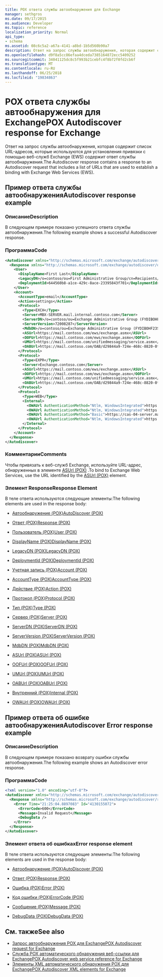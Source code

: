 ```yaml
---
title: POX ответа службы автообнаружения для Exchange
manager: sethgros
ms.date: 09/17/2015
ms.audience: Developer
ms.topic: reference
localization_priority: Normal
api_type:
- schema
ms.assetid: 08c6c5a2-a67a-4141-a8bd-1b5d560b90a7
description: Ответ на запрос службы автообнаружения, которая содержит список URL-адресов, которые используются для установления привязки с помощью веб-служб Exchange (EWS) содержит ответ службы автообнаружения.
ms.openlocfilehash: d9f8a5cc86efaa4dceda7385164872ecc5409252
ms.sourcegitcommit: 34041125dc8c5f993b21cebfc4f8b72f0fd2cb6f
ms.translationtype: MT
ms.contentlocale: ru-RU
ms.lasthandoff: 06/25/2018
ms.locfileid: "19834863"
---
```

# <a name="pox-autodiscover-response-for-exchange"></a><span data-ttu-id="e353f-103">POX ответа службы автообнаружения для Exchange</span><span class="sxs-lookup"><span data-stu-id="e353f-103">POX Autodiscover response for Exchange</span></span>

<span data-ttu-id="e353f-104">Ответ на запрос службы автообнаружения, которая содержит список URL-адресов, которые используются для установления привязки с помощью веб-служб Exchange (EWS) содержит ответ службы автообнаружения.</span><span class="sxs-lookup"><span data-stu-id="e353f-104">The Autodiscover response contains a response to an Autodiscover request that includes a list of URLs that are used to establish a binding with Exchange Web Services (EWS).</span></span>
  
## <a name="autodiscover-response-example"></a><span data-ttu-id="e353f-105">Пример ответа службы автообнаружения</span><span class="sxs-lookup"><span data-stu-id="e353f-105">Autodiscover response example</span></span>

### <a name="description"></a><span data-ttu-id="e353f-106">Описание</span><span class="sxs-lookup"><span data-stu-id="e353f-106">Description</span></span>

<span data-ttu-id="e353f-107">В следующем примере показано успешного ответа службы автообнаружения.</span><span class="sxs-lookup"><span data-stu-id="e353f-107">The following example shows a successful Autodiscover response.</span></span>
  
### <a name="code"></a><span data-ttu-id="e353f-108">Программа</span><span class="sxs-lookup"><span data-stu-id="e353f-108">Code</span></span>

```XML
<Autodiscover xmlns="http://schemas.microsoft.com/exchange/autodiscover/responseschema/2006">
  <Response xmlns="http://schemas.microsoft.com/exchange/autodiscover/outlook/responseschema/2006a">
    <User>
      <DisplayName>First Last</DisplayName>
      <LegacyDN>/o=contoso/ou=First Administrative Group/cn=Recipients/cn=iuser885646</LegacyDN>
      <DeploymentId>644560b8-a1ce-429c-8ace-23395843f701</DeploymentId>
    </User>
    <Account>
      <AccountType>email</AccountType>
      <Action>settings</Action>
      <Protocol>
        <Type>EXCH</Type>
        <Server>MBX-SERVER.mail.internal.contoso.com</Server>
        <ServerDN>/o=contoso/ou=Exchange Administrative Group (FYDIBOHF23SPDLT)/cn=Configuration/cn=Servers/cn=MBX-SERVER</ServerDN>
        <ServerVersion>72008287</ServerVersion>
        <MdbDN>/o=contoso/ou=Exchange Administrative Group (FYDIBOHF23SPDLT)/cn=Configuration/cn=Servers/cn=MBX-SERVER/cn=Microsoft Private MDB</MdbDN>
        <ASUrl>https://mail.contoso.com/ews/exchange.asmx</ASUrl>
        <OOFUrl>https://mail.contoso.com/ews/exchange.asmx</OOFUrl>
        <UMUrl>https://mail.contoso.com/unifiedmessaging/service.asmx</UMUrl>
        <OABUrl>https://mail.contoso.com/OAB/d29844a9-724e-468c-8820-0f7b345b767b/</OABUrl>
      </Protocol>
      <Protocol>
        <Type>EXPR</Type>
        <Server>Exchange.contoso.com</Server>
        <ASUrl>https://mail.contoso.com/ews/exchange.asmx</ASUrl>
        <OOFUrl>https://mail.contoso.com/ews/exchange.asmx</OOFUrl>
        <UMUrl>https://mail.contoso.com/unifiedmessaging/service.asmx</UMUrl>
        <OABUrl>https://mail.contoso.com/OAB/d29844a9-724e-468c-8820-0f7b345b767b/</OABUrl>
      </Protocol>
      <Protocol>
        <Type>WEB</Type>
        <Internal>
          <OWAUrl AuthenticationMethod="Ntlm, WindowsIntegrated">https://cas-01-server.mail.internal.contoso.com/owa</OWAUrl>
          <OWAUrl AuthenticationMethod="Ntlm, WindowsIntegrated">https://cas-02-server.mail.internal.contoso.com/owa</OWAUrl>
          <OWAUrl AuthenticationMethod="Basic">https://cas-04-server.mail.internal.contoso.com/owa</OWAUrl>
          <OWAUrl AuthenticationMethod="Ntlm, WindowsIntegrated">https://cas-05-server.mail.internal.contoso.com/owa</OWAUrl>
        </Internal>
      </Protocol>
    </Account>
  </Response>
</Autodiscover>
```

### <a name="comments"></a><span data-ttu-id="e353f-109">Комментарии</span><span class="sxs-lookup"><span data-stu-id="e353f-109">Comments</span></span>

<span data-ttu-id="e353f-110">Чтобы привязать к веб-служб Exchange, используйте URL-адрес, обнаруженных в элементе [ASUrl (POX)](asurl-pox.md) .</span><span class="sxs-lookup"><span data-stu-id="e353f-110">To bind to Exchange Web Services, use the URL identified by the [ASUrl (POX)](asurl-pox.md) element.</span></span> 
  
### <a name="response-element"></a><span data-ttu-id="e353f-111">Элемент Response</span><span class="sxs-lookup"><span data-stu-id="e353f-111">Response Element</span></span>

<span data-ttu-id="e353f-112">В теле ответа используются следующие элементы:</span><span class="sxs-lookup"><span data-stu-id="e353f-112">The following elements are used in the response body:</span></span>
  
- [<span data-ttu-id="e353f-113">Автообнаружение (POX)</span><span class="sxs-lookup"><span data-stu-id="e353f-113">AutoDiscover (POX)</span></span>](autodiscover-pox.md)
    
- [<span data-ttu-id="e353f-114">Ответ (POX)</span><span class="sxs-lookup"><span data-stu-id="e353f-114">Response (POX)</span></span>](response-pox.md)
    
- [<span data-ttu-id="e353f-115">Пользователь (POX)</span><span class="sxs-lookup"><span data-stu-id="e353f-115">User (POX)</span></span>](user-pox.md)
    
- [<span data-ttu-id="e353f-116">DisplayName (POX)</span><span class="sxs-lookup"><span data-stu-id="e353f-116">DisplayName (POX)</span></span>](displayname-pox.md)
    
- [<span data-ttu-id="e353f-117">LegacyDN (POX)</span><span class="sxs-lookup"><span data-stu-id="e353f-117">LegacyDN (POX)</span></span>](legacydn-pox.md)
    
- [<span data-ttu-id="e353f-118">DeploymentId (POX)</span><span class="sxs-lookup"><span data-stu-id="e353f-118">DeploymentId (POX)</span></span>](deploymentid-pox.md)
    
- [<span data-ttu-id="e353f-119">Учетная запись (POX)</span><span class="sxs-lookup"><span data-stu-id="e353f-119">Account (POX)</span></span>](account-pox.md)
    
- [<span data-ttu-id="e353f-120">AccountType (POX)</span><span class="sxs-lookup"><span data-stu-id="e353f-120">AccountType (POX)</span></span>](accounttype-pox.md)
    
- [<span data-ttu-id="e353f-121">Действие (POX)</span><span class="sxs-lookup"><span data-stu-id="e353f-121">Action (POX)</span></span>](action-pox.md)
    
- [<span data-ttu-id="e353f-122">Протокол (POX)</span><span class="sxs-lookup"><span data-stu-id="e353f-122">Protocol (POX)</span></span>](protocol-pox.md)
    
- [<span data-ttu-id="e353f-123">Тип (POX)</span><span class="sxs-lookup"><span data-stu-id="e353f-123">Type (POX)</span></span>](type-pox.md)
    
- [<span data-ttu-id="e353f-124">Сервер (POX)</span><span class="sxs-lookup"><span data-stu-id="e353f-124">Server (POX)</span></span>](server-pox.md)
    
- [<span data-ttu-id="e353f-125">ServerDN (POX)</span><span class="sxs-lookup"><span data-stu-id="e353f-125">ServerDN (POX)</span></span>](serverdn-pox.md)
    
- [<span data-ttu-id="e353f-126">ServerVersion (POX)</span><span class="sxs-lookup"><span data-stu-id="e353f-126">ServerVersion (POX)</span></span>](serverversion-pox.md)
    
- [<span data-ttu-id="e353f-127">MdbDN (POX)</span><span class="sxs-lookup"><span data-stu-id="e353f-127">MdbDN (POX)</span></span>](mdbdn-pox.md)
    
- [<span data-ttu-id="e353f-128">ASUrl (POX)</span><span class="sxs-lookup"><span data-stu-id="e353f-128">ASUrl (POX)</span></span>](asurl-pox.md)
    
- [<span data-ttu-id="e353f-129">OOFUrl (POX)</span><span class="sxs-lookup"><span data-stu-id="e353f-129">OOFUrl (POX)</span></span>](oofurl-pox.md)
    
- [<span data-ttu-id="e353f-130">UMUrl (POX)</span><span class="sxs-lookup"><span data-stu-id="e353f-130">UMUrl (POX)</span></span>](umurl-pox.md)
    
- [<span data-ttu-id="e353f-131">OABUrl (POX)</span><span class="sxs-lookup"><span data-stu-id="e353f-131">OABUrl (POX)</span></span>](oaburl-pox.md)
    
- [<span data-ttu-id="e353f-132">Внутренний (POX)</span><span class="sxs-lookup"><span data-stu-id="e353f-132">Internal (POX)</span></span>](internal-pox.md)
    
- [<span data-ttu-id="e353f-133">OWAUrl (POX)</span><span class="sxs-lookup"><span data-stu-id="e353f-133">OWAUrl (POX)</span></span>](owaurl-pox.md)
    
## <a name="autodiscover-error-response-example"></a><span data-ttu-id="e353f-134">Пример ответа об ошибке автообнаружения</span><span class="sxs-lookup"><span data-stu-id="e353f-134">Autodiscover Error response example</span></span>

### <a name="description"></a><span data-ttu-id="e353f-135">Описание</span><span class="sxs-lookup"><span data-stu-id="e353f-135">Description</span></span>

<span data-ttu-id="e353f-136">В следующем примере показано возврату ошибки службы автообнаружения.</span><span class="sxs-lookup"><span data-stu-id="e353f-136">The following example shows an Autodiscover error response.</span></span>
  
### <a name="code"></a><span data-ttu-id="e353f-137">Программа</span><span class="sxs-lookup"><span data-stu-id="e353f-137">Code</span></span>

```XML
<?xml version="1.0" encoding="utf-8"?>
<Autodiscover xmlns="http://schemas.microsoft.com/exchange/autodiscover/responseschema/2006">
  <Response xmlns="http://schemas.microsoft.com/exchange/autodiscover/responseschema/2006">
    <Error Time="21:25:04.8897083" Id="4130155072">
      <ErrorCode>600</ErrorCode>
      <Message>Invalid Request</Message>
      <DebugData />
    </Error>
  </Response>
</Autodiscover>
```

### <a name="error-response-element"></a><span data-ttu-id="e353f-138">Элемент ответа об ошибках</span><span class="sxs-lookup"><span data-stu-id="e353f-138">Error response element</span></span>

<span data-ttu-id="e353f-139">В теле ответа используются следующие элементы:</span><span class="sxs-lookup"><span data-stu-id="e353f-139">The following elements are used in the response body:</span></span>
  
- [<span data-ttu-id="e353f-140">Автообнаружение (POX)</span><span class="sxs-lookup"><span data-stu-id="e353f-140">AutoDiscover (POX)</span></span>](autodiscover-pox.md)
    
- [<span data-ttu-id="e353f-141">Ответ (POX)</span><span class="sxs-lookup"><span data-stu-id="e353f-141">Response (POX)</span></span>](response-pox.md)
    
- [<span data-ttu-id="e353f-142">Ошибка (POX)</span><span class="sxs-lookup"><span data-stu-id="e353f-142">Error (POX)</span></span>](error-pox.md)
    
- [<span data-ttu-id="e353f-143">Код ошибки (POX)</span><span class="sxs-lookup"><span data-stu-id="e353f-143">ErrorCode (POX)</span></span>](errorcode-pox.md)
    
- [<span data-ttu-id="e353f-144">Сообщение (POX)</span><span class="sxs-lookup"><span data-stu-id="e353f-144">Message (POX)</span></span>](message-pox.md)
    
- [<span data-ttu-id="e353f-145">DebugData (POX)</span><span class="sxs-lookup"><span data-stu-id="e353f-145">DebugData (POX)</span></span>](debugdata-pox.md)
    
## <a name="see-also"></a><span data-ttu-id="e353f-146">См. также</span><span class="sxs-lookup"><span data-stu-id="e353f-146">See also</span></span>

- [<span data-ttu-id="e353f-147">Запрос автообнаружения POX для Exchange</span><span class="sxs-lookup"><span data-stu-id="e353f-147">POX Autodiscover request for Exchange</span></span>](pox-autodiscover-request-for-exchange.md)
- [<span data-ttu-id="e353f-148">Служба POX автоматического обнаружения веб-ссылки для Exchange</span><span class="sxs-lookup"><span data-stu-id="e353f-148">POX Autodiscover web service reference for Exchange</span></span>](pox-autodiscover-web-service-reference-for-exchange.md) 
- [<span data-ttu-id="e353f-149">Элементы XML автоматического обнаружения POX для Exchange</span><span class="sxs-lookup"><span data-stu-id="e353f-149">POX Autodiscover XML elements for Exchange</span></span>](pox-autodiscover-xml-elements-for-exchange.md)

